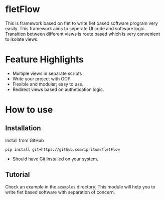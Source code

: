 # fletFlow
This is framework based on flet to write flet based software program very easily. This framework aims to seperate UI code and software logic. Transition between different views is route based which is very convenient to isolate views.

# Feature Highlights
* Multiple views in separate scripts
* Write your project with OOP.
* Flexible and modular; easy to use.
* Redirect views based on authetication logic.

# How to use
## Installation
Install from GitHub
```
pip install git+https://github.com/ipritom/fletFlow

```
* Should have [Git](https://git-scm.com/) installed on your system.

## Tutorial
Check an example in the `examples` directory. 
This module will help you to write flet based software with separation of concern. 
